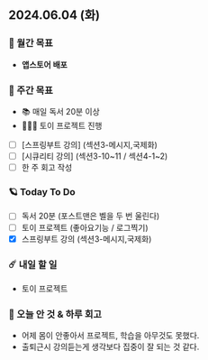 ## 2024.06.04 (화)

### 🚀 월간 목표

- **앱스토어 배포**
  <br/>

### 💫 주간 목표

- 📚 매일 독서 20분 이상
- 🦹🏻‍♀️ 토이 프로젝트 진행
- [ ] [스프링부트 강의] (섹션3-메시지,국제화)
- [ ] [시큐리티 강의] (섹션3-10~11 / 섹션4-1~2)
- [ ] 한 주 회고 작성
  <br/>

### 🪐 Today To Do

- [ ] 독서 20분 (포스트맨은 벨을 두 번 울린다)
- [ ] 토이 프로젝트 (좋아요기능 / 로그찍기)
- [x] 스프링부트 강의 (섹션3-메시지,국제화)
  <br/>

### ☄️ 내일 할 일

- 토이 프로젝트
  <br/>

### 👾 오늘 안 것 & 하루 회고

- 어제 몸이 안좋아서 프로젝트, 학습을 아무것도 못했다.
- 출퇴근시 강의듣는게 생각보다 집중이 잘 되는 것 같다.